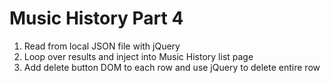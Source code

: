 # Music History Part 4

1. Read from local JSON file with jQuery
1. Loop over results and inject into Music History list page
1. Add delete button DOM to each row and use jQuery to delete entire row
